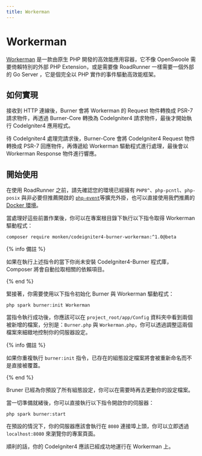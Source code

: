 ```yaml
---
title: Workerman
---
```


# Workerman

[Workerman](https://www.workerman.net/) 是一款由原生 PHP 開發的高效能應用容器，它不像 OpenSwoole 需要倚賴特別的外部 PHP Extension，或是需要像 RoadRunner 一樣需要一個外部的 Go Server ，它是個完全以 PHP 實作的事件驅動高效能框架。

## 如何實現

接收到 HTTP 連線後，Burner 會將 Workerman 的 Request 物件轉換成 PSR-7 請求物件，再透過 Burner-Core 轉換為 CodeIgniter4 請求物件，最後才開始執行 CodeIgniter4 應用程式。

待 CodeIgniter4 處理完請求後，Burner-Core 會將 CodeIgniter4 Request 物件轉換成 PSR-7 回應物件，再傳遞給 Workerman 驅動程式進行處理，最後會以 Workerman Response 物件進行響應。

## 開始使用

在使用 RoadRunner 之前，請先確認您的環境已經擁有 `PHP8^`、`php-pcntl`、`php-posix` 與非必要但推薦開啟的 [`php-event`](https://www.php.net/manual/en/book.event.php)等擴充外掛，也可以直接使用我們推薦的 [Docker 環境](/general/docker)。

當處理好這些前置作業後，你可以在專案根目錄下執行以下指令取得 Workerman 驅動程式：

```
composer require monken/codeigniter4-burner-workerman:^1.0@beta
```

{% info 備註 %}

如果在執行上述指令的當下你尚未安裝 CodeIgniter4-Burner 程式庫，Composer 將會自動拉取相關的依賴項目。

{% end %}

緊接著，你需要使用以下指令初始化 Burner 與 Workerman 驅動程式：

```
php spark burner:init Workerman
```

當指令執行成功後，你應該可以在 `project_root/app/Config` 資料夾中看到兩個被新增的檔案，分別是：`Burner.php` 與 `Workerman.php`，你可以透過調整這兩個檔案來細緻地控制你的伺服器設定。

{% info 備註 %}

如果你重複執行 `burner:init` 指令，已存在的組態設定檔案將會被重新命名而不是直接被覆蓋。

{% end %}

Bruner 已經為你預設了所有組態設定，你可以在需要時再去更動你的設定檔案。

當一切準備就緒後，你可以直接執行以下指令開啟你的伺服器：

```
php spark burner:start
```

在預設的情況下，你的伺服器應該會執行在 `8080` 連接埠上頭，你可以立即透過 `localhost:8080` 來瀏覽你的專案頁面。

順利的話，你的 CodeIgniter4 應該已經成功地運行在 Workerman 上。
